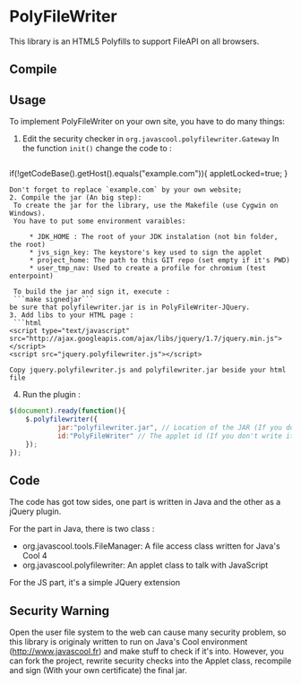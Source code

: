 # PolyFileWriter
This library is an HTML5 Polyfills to support FileAPI on all browsers.



## Compile


## Usage
To implement PolyFileWriter on your own site, you have to do many things:

1. Edit the security checker in `org.javascool.polyfilewriter.Gateway`
   In the function `init()` change the code to :
   ```Java
if(!getCodeBase().getHost().equals("example.com")){
            appletLocked=true;
}
   ```
   Don't forget to replace `example.com` by your own website;
2. Compile the jar (An big step):
    To create the jar for the library, use the Makefile (use Cygwin on Windows).
    You have to put some environment varaibles:

        * JDK_HOME : The root of your JDK instalation (not bin folder, the root)
        * jvs_sign_key: The keystore's key used to sign the applet
        * project_home: The path to this GIT repo (set empty if it's PWD)
        * user_tmp_nav: Used to create a profile for chromium (test enterpoint)

    To build the jar and sign it, execute :
    ```make signedjar```
be sure that polyfilewriter.jar is in PolyFileWriter-JQuery.
3. Add libs to your HTML page :
    ```html
<script type="text/javascript" src="http://ajax.googleapis.com/ajax/libs/jquery/1.7/jquery.min.js"></script>
<script src="jquery.polyfilewriter.js"></script>
```
    Copy jquery.polyfilewriter.js and polyfilewriter.jar beside your html file
4. Run the plugin :
```js
$(document).ready(function(){
    $.polyfilewriter({
            jar:"polyfilewriter.jar", // Location of the JAR (If you don't write it the default location will be polyfilewriter.jar)
            id:"PolyFileWriter" // The applet id (If you don't write it the default location will be a random UUID)
    });
});
```

## Code
The code has got tow sides, one part is written in Java and the other as a jQuery plugin.

For the part in Java, there is two class :

* org.javascool.tools.FileManager: A file access class written for Java's Cool 4
* org.javascool.polyfilewriter: An applet class to talk with JavaScript

For the JS part, it's a simple JQuery extension

## Security Warning
Open the user file system to the web can cause many security problem, so this library is originaly written to run on Java's Cool environment (http://www.javascool.fr) and make stuff to check if it's into.
However, you can fork the project, rewrite security checks into the Applet class, recompile and sign (With your own certificate) the final jar.